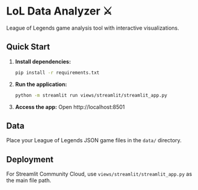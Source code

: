 # LoL Data Analyzer ⚔️

League of Legends game analysis tool with interactive visualizations.

## Quick Start

1. **Install dependencies:**

   ```bash
   pip install -r requirements.txt
   ```

2. **Run the application:**

   ```bash
   python -m streamlit run views/streamlit/streamlit_app.py
   ```

3. **Access the app:** Open http://localhost:8501

## Data

Place your League of Legends JSON game files in the `data/` directory.

## Deployment

For Streamlit Community Cloud, use `views/streamlit/streamlit_app.py` as the main file path.
